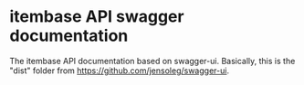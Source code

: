 # itembase API swagger documentation
The itembase API documentation based on swagger-ui.
Basically, this is the "dist" folder from https://github.com/jensoleg/swagger-ui.
